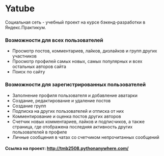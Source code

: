 # Yatube
Социальная сеть - учебный проект на курсе бэкенд-разработки в Яндекс.Практикум.

### Возможности для всех пользователей
- Просмотр постов, комментариев, лайков, дизлайков и групп других участников
- Просмотр профилей самых новых, самых популярных и всех остальных авторов сайта
- Поиск по сайту

### Возможности для зарегистрированных пользователей
- Заполнение профиля пользователя и добавление аватарки
- Создание, редактирование и удаление постов
- Создание групп
- Подписка на других пользователей и отписка от них
- Комментирование и оценка постов других авторов
- Счетчик новых комментариев, лайков и подписчиков, а также страница, где отображена последняя активность других пользователей в профиле
- Личные сообщения в чатах со счетчиком непрочитанных сообщений

#### Ссылка на проект: http://tmb2508.pythonanywhere.com/
